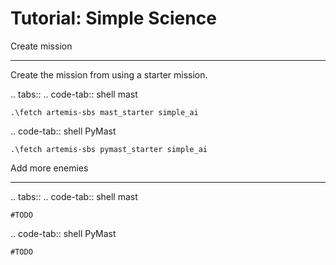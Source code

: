 Tutorial: Simple Science
===================================



Create mission 
*********************

Create the mission from using a starter mission.


.. tabs::
   .. code-tab:: shell mast

    .\fetch artemis-sbs mast_starter simple_ai    


   .. code-tab:: shell PyMast
    
    .\fetch artemis-sbs pymast_starter simple_ai


Add more enemies
*********************


.. tabs::
   .. code-tab:: shell mast

    #TODO


   .. code-tab:: shell PyMast
    
    #TODO




